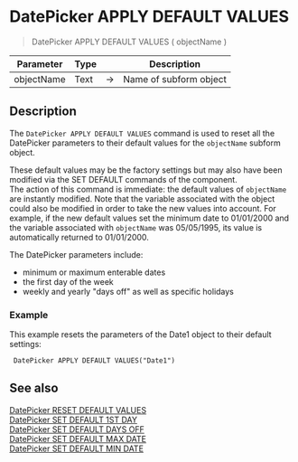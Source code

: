 # DatePicker APPLY DEFAULT VALUES

> DatePicker APPLY DEFAULT VALUES ( objectName )

| Parameter | Type |     | Description |
| --- | --- | --- | --- |
| objectName | Text | → | Name of subform object |

## Description

The `DatePicker APPLY DEFAULT VALUES` command is used to reset all the DatePicker parameters to their default values for the `objectName` subform object.

These default values may be the factory settings but may also have been modified via the SET DEFAULT commands of the component.  
The action of this command is immediate: the default values of `objectName` are instantly modified. Note that the variable associated with the object could also be modified in order to take the new values into account. For example, if the new default values set the minimum date to 01/01/2000 and the variable associated with `objectName` was 05/05/1995, its value is automatically returned to 01/01/2000.

The DatePicker parameters include:

* minimum or maximum enterable dates
* the first day of the week
* weekly and yearly "days off" as well as specific holidays

### Example  

This example resets the parameters of the Date1 object to their default settings:

```4d
 DatePicker APPLY DEFAULT VALUES("Date1")
```

## See also

[DatePicker RESET DEFAULT VALUES](DatePicker%20RESET%20DEFAULT%20VALUES.pt.md)  
[DatePicker SET DEFAULT 1ST DAY](DatePicker%20SET%20DEFAULT%201ST%20DAY.pt.md)  
[DatePicker SET DEFAULT DAYS OFF](DatePicker%20SET%20DEFAULT%20DAYS%20OFF.pt.md)  
[DatePicker SET DEFAULT MAX DATE](DatePicker%20SET%20DEFAULT%20MAX%20DATE.pt.md)  
[DatePicker SET DEFAULT MIN DATE](DatePicker%20SET%20DEFAULT%20MIN%20DATE.pt.md)
